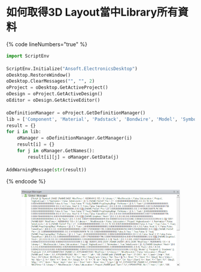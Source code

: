 # 如何取得3D Layout當中Library所有資料

{% code lineNumbers="true" %}
```python
import ScriptEnv

ScriptEnv.Initialize("Ansoft.ElectronicsDesktop")
oDesktop.RestoreWindow()
oDesktop.ClearMessages("", "", 2)
oProject = oDesktop.GetActiveProject()
oDesign = oProject.GetActiveDesign()
oEditor = oDesign.GetActiveEditor()

oDefinitionManager = oProject.GetDefinitionManager()
lib = ['Component', 'Material', 'Padstack', 'Bondwire', 'Model', 'Symbol', 'Footprint', 'Script',]
result = {}
for i in lib:
    oManager = oDefinitionManager.GetManager(i)
    result[i] = {}
    for j in oManager.GetNames():    
        result[i][j] = oManager.GetData(j)

AddWarningMessage(str(result))
```
{% endcode %}

<figure><img src="../../.gitbook/assets/image (5).png" alt=""><figcaption></figcaption></figure>
